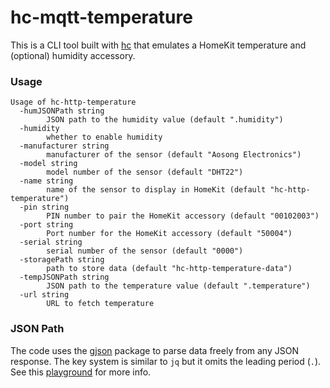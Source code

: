 # hc-mqtt-temperature
This is a CLI tool built with [hc](https://github.com/brutella/hc) that emulates a HomeKit temperature and (optional) humidity accessory.

### Usage
```shell
Usage of hc-http-temperature
  -humJSONPath string
    	JSON path to the humidity value (default ".humidity")
  -humidity
    	whether to enable humidity
  -manufacturer string
    	manufacturer of the sensor (default "Aosong Electronics")
  -model string
    	model number of the sensor (default "DHT22")
  -name string
    	name of the sensor to display in HomeKit (default "hc-http-temperature")
  -pin string
    	PIN number to pair the HomeKit accessory (default "00102003")
  -port string
    	Port number for the HomeKit accessory (default "50004")
  -serial string
    	serial number of the sensor (default "0000")
  -storagePath string
    	path to store data (default "hc-http-temperature-data")
  -tempJSONPath string
    	JSON path to the temperature value (default ".temperature")
  -url string
    	URL to fetch temperature
```

### JSON Path
The code uses the [gjson](https://github.com/tidwall/gjson) package to parse data freely from any JSON response. The key system is similar to `jq` but it omits the leading period (`.`). See this [playground](http://tidwall.com/gjson-play) for more info.
